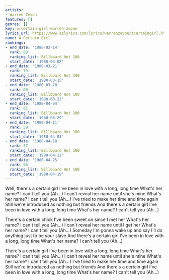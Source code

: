 ```yaml
---
artists:
- Warren Zevon
features: []
genres: []
key: a-certain-girl-warren-zevon
lyrics_url: https://www.azlyrics.com/lyrics/warrenzevon/acertaingirl.html
name: A Certain Girl
rankings:
- end_date: '1980-03-14'
  rank: 89
  ranking_list: Billboard Hot 100
  start_date: '1980-03-08'
- end_date: '1980-03-21'
  rank: 79
  ranking_list: Billboard Hot 100
  start_date: '1980-03-15'
- end_date: '1980-03-28'
  rank: 69
  ranking_list: Billboard Hot 100
  start_date: '1980-03-22'
- end_date: '1980-04-04'
  rank: 61
  ranking_list: Billboard Hot 100
  start_date: '1980-03-29'
- end_date: '1980-04-11'
  rank: 59
  ranking_list: Billboard Hot 100
  start_date: '1980-04-05'
- end_date: '1980-04-18'
  rank: 57
  ranking_list: Billboard Hot 100
  start_date: '1980-04-12'
- end_date: '1980-04-25'
  rank: 96
  ranking_list: Billboard Hot 100
  start_date: '1980-04-19'
---
```


Well, there's a certain girl I've been in love with a long, long time
What's her name? I can't tell you (Ah...)
I can't reveal her name until she's mine
What's her name? I can't tell you (Ah...)
I've tried to make her time and time again
Still we're introduced as nothing but friends
And there's a certain girl I've been in love with a long, long time
What's her name? I can't tell you (Ah...)

There's a certain chick I've been sweet on since I met her
What's her name? I can't tell you (Ah...)
I can't reveal her name until I get her
What's her name? I can't tell you (Ah...)
Someday I'm gonna wake up and say
I'll do anything just to be your slave
And there's a certain girl I've been in love with a long, long time
What's her name? I can't tell you (Ah...)

There's a certain girl I've been in love with a long, long time
What's her name? I can't tell you (Ah...)
I can't reveal her name until she's mine
What's her name? I can't tell you (Ah...)
I've tried to make her time and time again
Still we're introduced as nothing but friends
And there's a certain girl I've been in love with a long, long time
What's her name? I can't tell you (Ah...)



